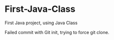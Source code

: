 # First-Java-Class
First Java project, using Java Class

Failed commit with Git init, trying to force git clone.